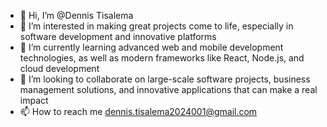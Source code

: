 - 👋 Hi, I’m @Dennis Tisalema
- 👀 I’m interested in making great projects come to life, especially in software development and innovative platforms
- 🌱 I’m currently learning advanced web and mobile development technologies, as well as modern frameworks like React, Node.js, and cloud development
- 💞️ I’m looking to collaborate on large-scale software projects, business management solutions, and innovative applications that can make a real impact
- 📫 How to reach me dennis.tisalema2024001@gmail.com

<!---
DennisATR/DennisATR is a ✨ special ✨ repository because its `README.md` (this file) appears on your GitHub profile.
You can click the Preview link to take a look at your changes.
--->
